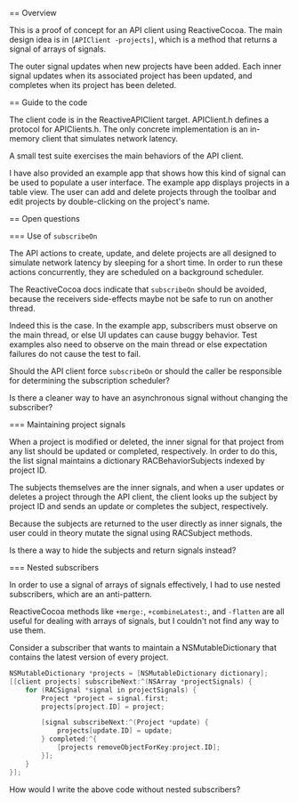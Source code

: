 == Overview

This is a proof of concept for an API client using ReactiveCocoa. The main design idea is in `[APIClient -projects]`, which is a method that returns a signal of arrays of signals.

The outer signal updates when new projects have been added. Each inner signal updates when its associated project has been updated, and completes when its project has been deleted.

== Guide to the code

The client code is in the ReactiveAPIClient target. APIClient.h defines a protocol for APIClients.h. The only concrete implementation is an in-memory client that simulates network latency.

A small test suite exercises the main behaviors of the API client.

I have also provided an example app that shows how this kind of signal can be used to populate a user interface. The example app displays projects in a table view. The user can add and delete projects through the toolbar and edit projects by double-clicking on the project's name.

== Open questions

=== Use of `subscribeOn`

The API actions to create, update, and delete projects are all designed to simulate network latency by sleeping for a short time. In order to run these actions concurrently, they are scheduled on a background scheduler.

The ReactiveCocoa docs indicate that `subscribeOn` should be avoided, because the receivers side-effects maybe not be safe to run on another thread.

Indeed this is the case. In the example app, subscribers must observe on the main thread, or else UI updates can cause buggy behavior. Test examples also need to observe on the main thread or else expectation failures do not cause the test to fail.

Should the API client force `subscribeOn` or should the caller be responsible for determining the subscription scheduler?

Is there a cleaner way to have an asynchronous signal without changing the subscriber?

=== Maintaining project signals

When a project is modified or deleted, the inner signal for that project from any list should be updated or completed, respectively. In order to do this, the list signal maintains a dictionary RACBehaviorSubjects indexed by project ID.

The subjects themselves are the inner signals, and when a user updates or deletes a project through the API client, the client looks up the subject by project ID and sends an update or completes the subject, respectively.

Because the subjects are returned to the user directly as inner signals, the user could in theory mutate the signal using RACSubject methods.

Is there a way to hide the subjects and return signals instead?

=== Nested subscribers

In order to use a signal of arrays of signals effectively, I had to use nested subscribers, which are an anti-pattern.

ReactiveCocoa methods like `+merge:`, `+combineLatest:`, and `-flatten` are all useful for dealing with arrays of signals, but I couldn't not find any way to use them.

Consider a subscriber that wants to maintain a NSMutableDictionary that contains the latest version of every project.

```objective-c
NSMutableDictionary *projects = [NSMutableDictionary dictionary];
[[client projects] subscribeNext:^(NSArray *projectSignals) {
    for (RACSignal *signal in projectSignals) {
        Project *project = signal.first;
        projects[project.ID] = project;

        [signal subscribeNext:^(Project *update) {
            projects[update.ID] = update;
        } completed:^{
            [projects removeObjectForKey:project.ID];
        }];
    }
}];
```

How would I write the above code without nested subscribers?
